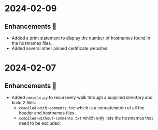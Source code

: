 # 2024-02-09
## Enhancements :rocket:
* Added a print statement to display the number of hostnames found in the hostnames files.
* Added several other pinned certificate websites.

# 2024-02-07
## Enhancements :rocket:
* Added `compile.py` to recursively walk through a supplied directory and build 2 files:
  * `compiled-with-comments.txt` which is a concatenation of all the header and hostnames files
  * `compiled-without-comments.txt` which only lists the hostnames that need to be excluded.

